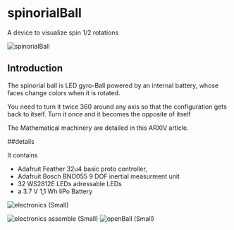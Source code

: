 # spinorialBall

A device to visualize spin 1/2 rotations

![spinorialBall](https://user-images.githubusercontent.com/16895004/206495339-edc98185-f493-4057-80ba-8c59ff78b98a.jpg)

## Introduction

The spinorial ball is LED gyro-Ball powered by an internal battery, whose faces change colors when it is rotated.

You need to turn it twice 360 around any axis so that the configuration gets back to itself.
Turn it once and it becomes the opposite of itself

The Mathematical machinery are detailed in this ARXIV article.

##details

It contains
- Adafruit Feather 32u4 basic proto controller,
- Adafruit Bosch BNO055 9 DOF inertial measurment unit
- 32 WS2812E LEDs adressable LEDs
- a 3.7 V 1,1 Wh liPo Battery


![electronics (Small)](https://user-images.githubusercontent.com/16895004/206500958-54256676-5213-4c7d-95d4-0b9523ed3029.jpg)

![electronics assemble (Small)](https://user-images.githubusercontent.com/16895004/206501183-6b9b6acb-acc8-479c-9594-865a29321ba6.jpg)
![openBall (Small)](https://user-images.githubusercontent.com/16895004/206501316-1a81fdc9-b1c8-4d71-a87c-10f33dc51906.jpg)
